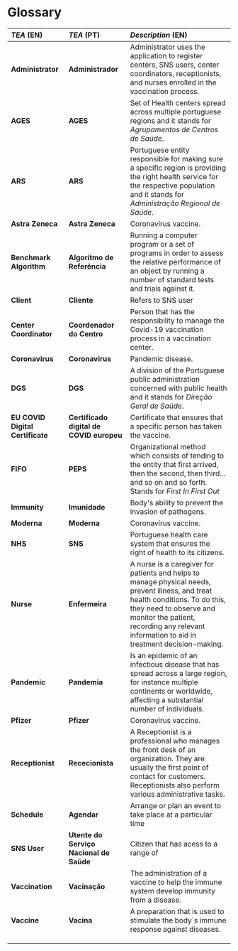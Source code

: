 # Glossary

| **_TEA_** (EN)                   | **_TEA_** (PT)                           | **_Description_** (EN)                                                                                                                                                                                                                                  |                                       
|:---------------------------------|:-----------------------------------------|:--------------------------------------------------------------------------------------------------------------------------------------------------------------------------------------------------------------------------------------------------------|
| **Administrator**                | **Administrador**                        | Administrator uses the application to register centers, SNS users, center coordinators, receptionists, and nurses enrolled in the vaccination process.                                                                                                  |
| **AGES**                         | **AGES**                                 | Set of Health centers spread across multiple portuguese regions and it stands for _Agrupamentos_ _de_ _Centros_ _de_ _Saúde_.                                                                                                                           |
| **ARS**                          | **ARS**                                  | Portuguese entity responsible for making sure a specific region is providing the right health service for the respective population and it stands for _Administração_ _Regional_ _de_ _Saúde_.                                                          |
| **Astra Zeneca**                 | **Astra Zeneca**                         | Coronavírus vaccine.                                                                                                                                                                                                                                    |
| **Benchmark Algorithm**          | **Algoritmo de Referência**              | Running a computer program or a set of programs in order to assess the relative performance of an object by running a number of standard tests and trials against it.                                                                                   |
| **Client**                       | **Cliente**                              | Refers to SNS user                                                                                                                                                                                                                                      |
| **Center Coordinator**           | **Coordenador do Centro**                | Person that has the responsibility to manage the Covid-19 vaccination process in a vaccination center.                                                                                                                                                  |
| **Coronavirus**                  | **Coronavirus**                          | Pandemic disease.                                                                                                                                                                                                                                       |
| **DGS**                          | **DGS**                                  | A division of the Portuguese public administration concerned with public health and it stands for _Direção_ _Geral_ _de_ _Saúde_.                                                                                                                       |
| **EU COVID Digital Certificate** | **Certificado digital de COVID europeu** | Certificate that ensures that a specific person has taken the vaccine.                                                                                                                                                                                  |
| **FIFO**                         | **PEPS**                                 | Organizational method which consists of tending to the entity that first arrived, then the second, then third... and so on and so forth. Stands for _First In First Out_                                                                                | 
| **Immunity**                     | **Imunidade**                            | Body's ability to prevent the invasion of pathogens.                                                                                                                                                                                                    |
| **Moderna**                      | **Moderna**                              | Coronavírus vaccine.                                                                                                                                                                                                                                    |
| **NHS**                          | **SNS**                                  | Portuguese health care system that ensures the right of health to its citizens.                                                                                                                                                                         |
| **Nurse**                        | **Enfermeira**                           | A nurse is a caregiver for patients and helps to manage physical needs, prevent illness, and treat health conditions. To do this, they need to observe and monitor the patient, recording any relevant information to aid in treatment decision-making. |
| **Pandemic**                     | **Pandemia**                             | Is an epidemic of an infectious disease that has spread across a large region, for instance multiple continents or worldwide, affecting a substantial number of individuals.                                                                            |
| **Pfizer**                       | **Pfizer**                               | Coronavírus vaccine.                                                                                                                                                                                                                                    |
| **Receptionist**                 | **Rececionista**                         | A Receptionist is a professional who manages the front desk of an organization. They are usually the first point of contact for customers. Receptionists also perform various administrative tasks.                                                     |
| **Schedule**                     | **Agendar**                              | Arrange or plan an event to take place at a particular time                                                                                                                                                                                             |
| **SNS User**                     | **Utente do Serviço Nacional de Saúde**  | Citizen that has acess to a range of                                                                                                                                                                                                                    |
| **Vaccination**                  | **Vacinação**                            | The administration of a vaccine to help the immune system develop immunity from a disease.                                                                                                                                                              |
| **Vaccine**                      | **Vacina**                               | A preparation that is used to stimulate the body´s immune response against diseases.                                                                                                                                                                    |
|                                  |                                          |                                                                                                                                                                                                                                                         |
|                                  |                                          |                                                                                                                                                                                                                                                         |
|                                  |                                          |                                                                                                                                                                                                                                                         |